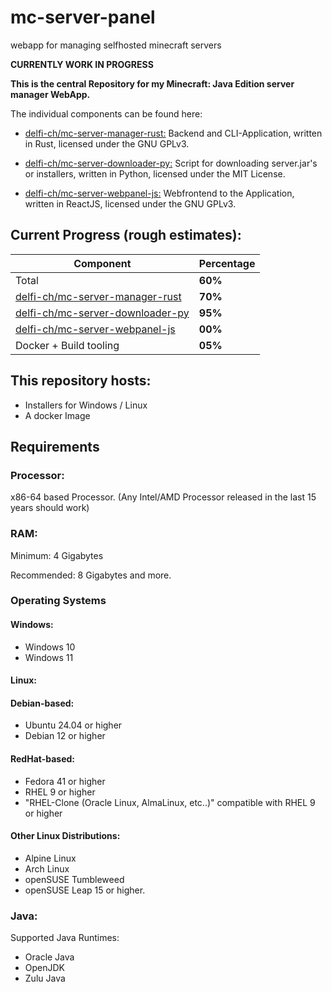 # mc-server-panel
webapp for managing selfhosted minecraft servers

**CURRENTLY WORK IN PROGRESS**

**This is the central Repository for my Minecraft: Java Edition server manager WebApp.**

The individual components can be found here:

- [delfi-ch/mc-server-manager-rust:](https://github.com/Delfi-CH/mc-server-manager-rust) Backend and CLI-Application, written in Rust, licensed under the GNU GPLv3.

- [delfi-ch/mc-server-downloader-py:](https://github.com/Delfi-CH/mc-server-downloader-py) Script for downloading server.jar's or installers, written in Python, licensed under the MIT License.

- [delfi-ch/mc-server-webpanel-js:](https://github.com/Delfi-CH/mc-sever-webpanel-js) Webfrontend to the Application, written in ReactJS, licensed under the GNU GPLv3.

## Current Progress (rough estimates):

| Component | Percentage |
| --------- | ---------- |
| Total | **60%**
| [delfi-ch/mc-server-manager-rust](https://github.com/Delfi-CH/mc-server-manager-rust) | **70%** |
| [delfi-ch/mc-server-downloader-py](https://github.com/Delfi-CH/mc-server-downloader-py) | **95%** |
| [delfi-ch/mc-server-webpanel-js](https://github.com/Delfi-CH/mc-sever-webpanel-js) | **00%** |
| Docker + Build tooling | **05%** |

## This repository hosts:

- Installers for Windows / Linux 
- A docker Image

## Requirements

### Processor:

x86-64 based Processor.
(Any Intel/AMD Processor released in the last 15 years should work)

### RAM:

Minimum: 4 Gigabytes

Recommended: 8 Gigabytes and more.

### Operating Systems

#### Windows:

- Windows 10
- Windows 11

#### Linux: 

#### **Debian-based:**
- Ubuntu 24.04 or higher
- Debian 12 or higher


#### **RedHat-based:**

- Fedora 41 or higher
- RHEL 9 or higher
- "RHEL-Clone (Oracle Linux, AlmaLinux, etc..)" compatible with RHEL 9 or higher

#### **Other Linux Distributions:**

- Alpine Linux
- Arch Linux
- openSUSE Tumbleweed
- openSUSE Leap 15 or higher.

### Java:

Supported Java Runtimes:

- Oracle Java
- OpenJDK
- Zulu Java